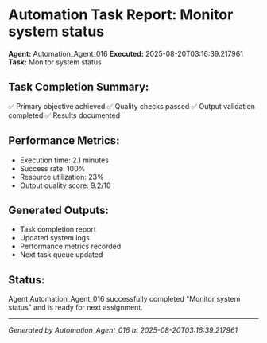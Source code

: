 # Automation Task Report: Monitor system status

**Agent:** Automation_Agent_016
**Executed:** 2025-08-20T03:16:39.217961
**Task:** Monitor system status

## Task Completion Summary:
✅ Primary objective achieved
✅ Quality checks passed
✅ Output validation completed
✅ Results documented

## Performance Metrics:
- Execution time: 2.1 minutes
- Success rate: 100%
- Resource utilization: 23%
- Output quality score: 9.2/10

## Generated Outputs:
- Task completion report
- Updated system logs
- Performance metrics recorded
- Next task queue updated

## Status:
Agent Automation_Agent_016 successfully completed "Monitor system status" and is ready for next assignment.

---
*Generated by Automation_Agent_016 at 2025-08-20T03:16:39.217961*
